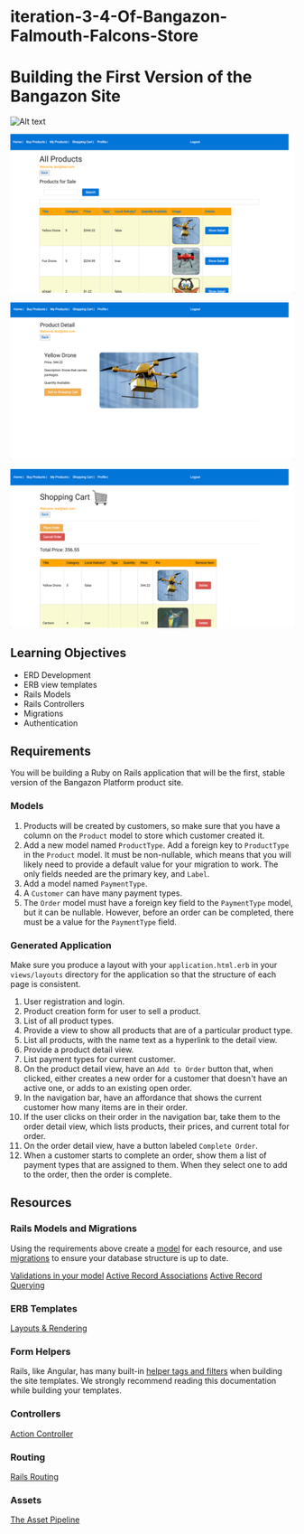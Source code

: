 # iteration-3-4-Of-Bangazon-Falmouth-Falcons-Store
# Building the First Version of the Bangazon Site

![Alt text](bang1.png?raw=true "Title")

![Alt text](bang4.png?raw=true "Title")

![Alt text](bang2.png?raw=true "Title")

![Alt text](bang3.png?raw=true "Title")


## Learning Objectives

* ERD Development
* ERB view templates
* Rails Models
* Rails Controllers
* Migrations
* Authentication

## Requirements

You will be building a Ruby on Rails application that will be the first, stable version of the Bangazon Platform product site.

### Models

1. Products will be created by customers, so make sure that you have a column on the `Product` model to store which customer created it.
1. Add a new model named `ProductType`. Add a foreign key to `ProductType` in the `Product` model. It must be non-nullable, which means that you will likely need to provide a default value for your migration to work. The only fields needed are the primary key, and `Label`.
1. Add a model named `PaymentType`.
1. A `Customer` can have many payment types.
1. The `Order` model must have a foreign key field to the `PaymentType` model, but it can be nullable. However, before an order can be completed, there must be a value for the `PaymentType` field.

### Generated Application

Make sure you produce a layout with your `application.html.erb` in your `views/layouts` directory for the application so that the structure of each page is consistent.

1. User registration and login.
1. Product creation form for user to sell a product.
1. List of all product types.
1. Provide a view to show all products that are of a particular product type.
1. List all products, with the name text as a hyperlink to the detail view.
1. Provide a product detail view.
1. List payment types for current customer.
1. On the product detail view, have an `Add to Order` button that, when clicked, either creates a new order for a customer that doesn't have an active one, or adds to an existing open order.
1. In the navigation bar, have an affordance that shows the current customer how many items are in their order.
1. If the user clicks on their order in the navigation bar, take them to the order detail view, which lists products, their prices, and current total for order.
1. On the order detail view, have a button labeled `Complete Order`.
1. When a customer starts to complete an order, show them a list of payment types that are assigned to them. When they select one to add to the order, then the order is complete.

## Resources

### Rails Models and Migrations

Using the requirements above create a [model](http://guides.rubyonrails.org/active_record_basics.html) for each resource, and use [migrations](http://guides.rubyonrails.org/active_record_migrations.html) to ensure your database structure is up to date.

[Validations in your model](http://guides.rubyonrails.org/active_record_validations.html)
[Active Record Associations](http://guides.rubyonrails.org/association_basics.html)
[Active Record Querying](http://guides.rubyonrails.org/active_record_querying.html)

### ERB Templates

[Layouts & Rendering](http://guides.rubyonrails.org/layouts_and_rendering.html)

### Form Helpers

Rails, like Angular, has many built-in [helper tags and filters](http://guides.rubyonrails.org/form_helpers.html) when building the site templates. We strongly recommend reading this documentation while building your templates.

### Controllers

[Action Controller](http://guides.rubyonrails.org/action_controller_overview.html)

### Routing

[Rails Routing](http://guides.rubyonrails.org/routing.html)

### Assets

[The Asset Pipeline](http://guides.rubyonrails.org/asset_pipeline.html)